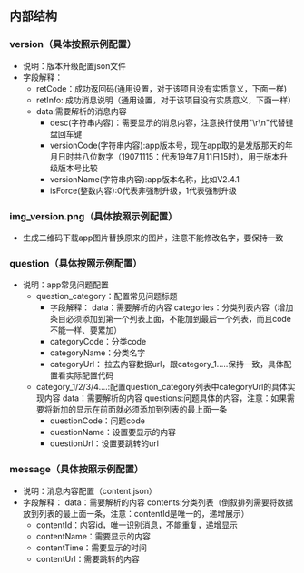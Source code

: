 ## 内部结构

### version（具体按照示例配置）
- 说明：版本升级配置json文件
- 字段解释：
  - retCode：成功返回码(通用设置，对于该项目没有实质意义，下面一样)
  - retInfo: 成功消息说明（通用设置，对于该项目没有实质意义，下面一样）
  - data:需要解析的消息内容
     - desc(字符串内容)：需要显示的消息内容，注意换行使用"\r\n"代替键盘回车键
	 - versionCode(字符串内容):app版本号，现在app取的是发版那天的年月日时共八位数字（19071115：代表19年7月11日15时），用于版本升级版本号比较
	 - versionName(字符串内容):app版本名称，比如V2.4.1
	 - isForce(整数内容):0代表非强制升级，1代表强制升级

### img_version.png（具体按照示例配置）
- 生成二维码下载app图片替换原来的图片，注意不能修改名字，要保持一致

### question（具体按照示例配置）
- 说明：app常见问题配置
  - question_category：配置常见问题标题
    - 字段解释：
	data：需要解析的内容
	categories：分类列表内容（增加条目必须添加到第一个列表上面，不能加到最后一个列表，而且code不能一样、要累加）
	 - categoryCode：分类code
	 - categoryName：分类名字
	 - categoryUrl： 拉去内容数据url，跟category_1.....保持一致，具体配置看实际配置代码
  - category_1/2/3/4....:配置question_category列表中categoryUrl的具体实现内容
    data：需要解析的内容
	questions:问题具体的内容，注意：如果需要将新加的显示在前面就必须添加到列表的最上面一条
	- questionCode：问题code
	- questionName：设置要显示的内容
	- questionUrl：设置要跳转的url
	
### message（具体按照示例配置）
- 说明：消息内容配置（content.json）
- 字段解释：
  data：需要解析的内容
  contents:分类列表（倒叙排列需要将数据放到列表的最上面一条，注意：contentId是唯一的，递增展示）
  - contentId：内容id，唯一识别消息，不能重复，递增显示
  - contentName：需要显示的内容
  - contentTime：需要显示的时间
  - contentUrl：需要跳转的内容
     
	 
